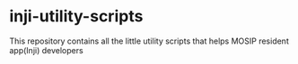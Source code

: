 # inji-utility-scripts
This repository contains all the little utility scripts that helps MOSIP resident app(Inji) developers

